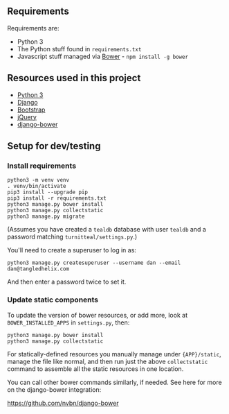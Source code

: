 
## Requirements ##

Requirements are:

- Python 3
- The Python stuff found in `requirements.txt`
- Javascript stuff managed via [Bower](https://bower.io) - `npm install -g bower`

## Resources used in this project ##

- [Python 3](https://www.python.org/)
- [Django](https://www.djangoproject.com/)
- [Bootstrap](http://getbootstrap.com/)
- [jQuery](https://jquery.com/)
- [django-bower](https://django-bower.readthedocs.io/en/latest/)

## Setup for dev/testing ##

### Install requirements ###

```
python3 -m venv venv
. venv/bin/activate
pip3 install --upgrade pip
pip3 install -r requirements.txt
python3 manage.py bower install
python3 manage.py collectstatic
python3 manage.py migrate
```

(Assumes you have created a `tealdb` database with user `tealdb`
and a password matching `turnitteal/settings.py`.)

You'll need to create a superuser to log in as:

```
python3 manage.py createsuperuser --username dan --email dan@tangledhelix.com
```

And then enter a password twice to set it.

### Update static components ###

To update the version of bower resources, or add more, look at
`BOWER_INSTALLED_APPS` in `settings.py`, then:

```
python3 manage.py bower install
python3 manage.py collectstatic
```

For statically-defined resources you manually manage under `{APP}/static`,
manage the file like normal, and then run just the above `collectstatic`
command to assemble all the static resources in one location.

You can call other bower commands similarly, if needed. See here for more
on the django-bower integration:

<https://github.com/nvbn/django-bower>
